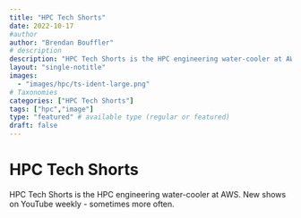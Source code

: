```yaml
---
title: "HPC Tech Shorts"
date: 2022-10-17
#author
author: "Brendan Bouffler"
# description
description: "HPC Tech Shorts is the HPC engineering water-cooler at AWS. New shows on YouTube weekly."
layout: "single-notitle"
images:
  - "images/hpc/ts-ident-large.png"
# Taxonomies
categories: ["HPC Tech Shorts"]
tags: ["hpc","image"]
type: "featured" # available type (regular or featured)
draft: false
---
```



# HPC Tech Shorts

HPC Tech Shorts is the HPC engineering water-cooler at AWS. New shows on YouTube weekly - sometimes more often.

